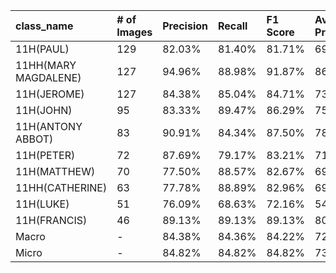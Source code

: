 | class_name           | # of Images   | Precision   | Recall   | F1 Score   | Average Precision   |
|:---------------------|:--------------|:------------|:---------|:-----------|:--------------------|
| 11H(PAUL)            | 129           | 82.03%      | 81.40%   | 81.71%     | 69.55%              |
| 11HH(MARY MAGDALENE) | 127           | 94.96%      | 88.98%   | 91.87%     | 86.11%              |
| 11H(JEROME)          | 127           | 84.38%      | 85.04%   | 84.71%     | 73.95%              |
| 11H(JOHN)            | 95            | 83.33%      | 89.47%   | 86.29%     | 75.72%              |
| 11H(ANTONY ABBOT)    | 83            | 90.91%      | 84.34%   | 87.50%     | 78.18%              |
| 11H(PETER)           | 72            | 87.69%      | 79.17%   | 83.21%     | 71.16%              |
| 11H(MATTHEW)         | 70            | 77.50%      | 88.57%   | 82.67%     | 69.57%              |
| 11HH(CATHERINE)      | 63            | 77.78%      | 88.89%   | 82.96%     | 69.95%              |
| 11H(LUKE)            | 51            | 76.09%      | 68.63%   | 72.16%     | 54.07%              |
| 11H(FRANCIS)         | 46            | 89.13%      | 89.13%   | 89.13%     | 80.02%              |
| Macro                | -             | 84.38%      | 84.36%   | 84.22%     | 72.83%              |
| Micro                | -             | 84.82%      | 84.82%   | 84.82%     | 73.46%              |